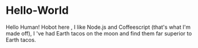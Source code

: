 # Hello-World

Hello Human!
Hobot here , I like Node.js and Coffeescript (that's what I'm made off),
I 've had Earth tacos on the moon and find them far superior to Earth tacos. 

